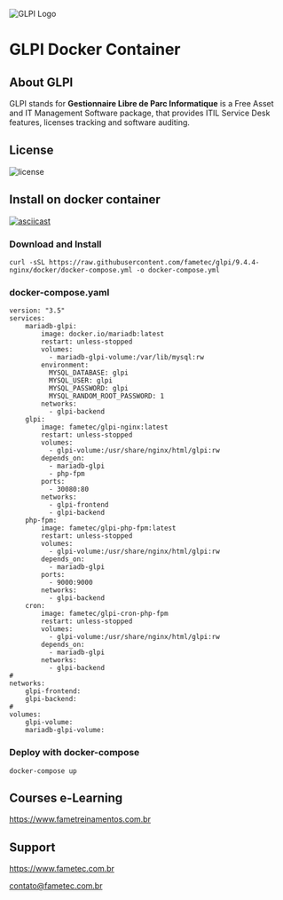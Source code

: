 ![GLPI Logo](https://raw.githubusercontent.com/glpi-project/glpi/master/pics/logos/logo-GLPI-250-black.png)

# GLPI Docker Container


## About GLPI

GLPI stands for **Gestionnaire Libre de Parc Informatique** is a Free Asset and IT Management Software package, that provides ITIL Service Desk features, licenses tracking and software auditing.


## License

![license](https://img.shields.io/github/license/glpi-project/glpi.svg)


## Install on docker container 

[![asciicast](https://asciinema.org/a/277490.svg)](https://asciinema.org/a/277490)


### Download and Install


    curl -sSL https://raw.githubusercontent.com/fametec/glpi/9.4.4-nginx/docker/docker-compose.yml -o docker-compose.yml


### docker-compose.yaml

    version: "3.5"
    services:
        mariadb-glpi: 
            image: docker.io/mariadb:latest
            restart: unless-stopped
            volumes:
              - mariadb-glpi-volume:/var/lib/mysql:rw
            environment: 
              MYSQL_DATABASE: glpi
              MYSQL_USER: glpi 
              MYSQL_PASSWORD: glpi 
              MYSQL_RANDOM_ROOT_PASSWORD: 1 
            networks: 
              - glpi-backend
        glpi: 
            image: fametec/glpi-nginx:latest
            restart: unless-stopped
            volumes:
              - glpi-volume:/usr/share/nginx/html/glpi:rw
            depends_on: 
              - mariadb-glpi
              - php-fpm
            ports: 
              - 30080:80
            networks: 
              - glpi-frontend
              - glpi-backend
        php-fpm: 
            image: fametec/glpi-php-fpm:latest
            restart: unless-stopped
            volumes:
              - glpi-volume:/usr/share/nginx/html/glpi:rw
            depends_on:
              - mariadb-glpi
            ports:
              - 9000:9000
            networks:
              - glpi-backend
        cron:
            image: fametec/glpi-cron-php-fpm
            restart: unless-stopped
            volumes:
              - glpi-volume:/usr/share/nginx/html/glpi:rw
            depends_on:
              - mariadb-glpi
            networks:
              - glpi-backend
    #
    networks: 
        glpi-frontend: 
        glpi-backend:
    #
    volumes:
        glpi-volume:
        mariadb-glpi-volume:





### Deploy with docker-compose


    docker-compose up



## Courses e-Learning

https://www.fametreinamentos.com.br


## Support

https://www.fametec.com.br
    
contato@fametec.com.br

